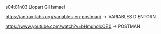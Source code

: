 s04t01n03 Llopart Gil Ismael

https://antrax-labs.org/variables-en-postman/ ->  VARIABLES D'ENTORN

https://www.youtube.com/watch?v=bHmuholcOE0  ->  POSTMAN
